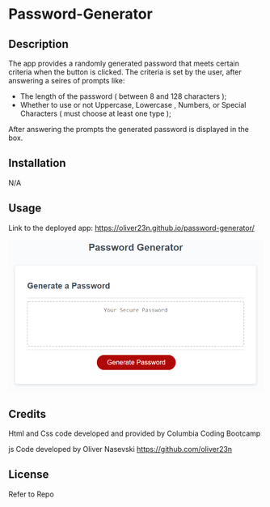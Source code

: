 # Password-Generator

## Description

The app provides a randomly generated password that meets certain criteria when the button is clicked.
The criteria is set by the user, after answering a seires of prompts like:
* The length of the password ( between 8 and 128 characters );
* Whether to use or not Uppercase, Lowercase , Numbers, or Special Characters ( must choose at least one type );

After answering the prompts the generated password is displayed in the box.


## Installation

N/A

## Usage
Link to the deployed app: https://oliver23n.github.io/password-generator/


![Screenshot preview of app](./Assets/03-javascript-homework-demo.png)

## Credits

Html and Css code developed and provided by Columbia Coding Bootcamp

js Code developed by Oliver Nasevski
https://github.com/oliver23n


## License

Refer to Repo
